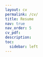 ```yaml
---
layout: cv
permalink: /cv/
title: Resume
nav: true
nav_order: 5
cv_pdf:
description:
toc:
  sidebar: left
---
```

